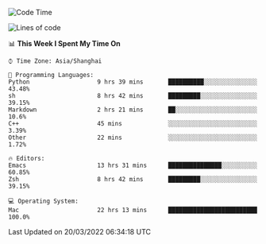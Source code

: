<!--START_SECTION:waka-->
![Code Time](http://img.shields.io/badge/Code%20Time-670%20hrs%208%20mins-blue)

![Lines of code](https://img.shields.io/badge/From%20Hello%20World%20I%27ve%20Written-22%20Thousand%20lines%20of%20code-blue)

📊 **This Week I Spent My Time On** 

```text
⌚︎ Time Zone: Asia/Shanghai

💬 Programming Languages: 
Python                   9 hrs 39 mins       ██████████░░░░░░░░░░░░░░░   43.48% 
sh                       8 hrs 42 mins       █████████░░░░░░░░░░░░░░░░   39.15% 
Markdown                 2 hrs 21 mins       ██░░░░░░░░░░░░░░░░░░░░░░░   10.6% 
C++                      45 mins             ░░░░░░░░░░░░░░░░░░░░░░░░░   3.39% 
Other                    22 mins             ░░░░░░░░░░░░░░░░░░░░░░░░░   1.72%

🔥 Editors: 
Emacs                    13 hrs 31 mins      ███████████████░░░░░░░░░░   60.85% 
Zsh                      8 hrs 42 mins       █████████░░░░░░░░░░░░░░░░   39.15%

💻 Operating System: 
Mac                      22 hrs 13 mins      █████████████████████████   100.0%

```


 Last Updated on 20/03/2022 06:34:18 UTC
<!--END_SECTION:waka-->
